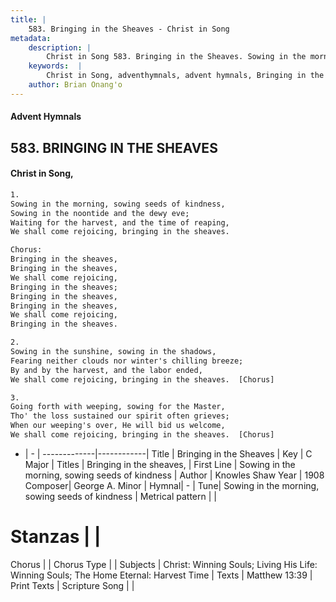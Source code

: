 ```yaml
---
title: |
    583. Bringing in the Sheaves - Christ in Song
metadata:
    description: |
        Christ in Song 583. Bringing in the Sheaves. Sowing in the morning, sowing seeds of kindness, Sowing in the noontide and the dewy eve; Waiting for the harvest, and the time of reaping, We shall come rejoicing, bringing in the sheaves. Chorus: Bringing in the sheaves,  Bringing in the sheaves, We shall come rejoicing,  Bringing in the sheaves; Bringing in the sheaves, Bringing in the sheaves, We shall come rejoicing, Bringing in the sheaves.
    keywords:  |
        Christ in Song, adventhymnals, advent hymnals, Bringing in the Sheaves, Sowing in the morning, sowing seeds of kindness. Bringing in the sheaves, 
    author: Brian Onang'o
---
```


#### Advent Hymnals
## 583. BRINGING IN THE SHEAVES
####  Christ in Song,

```txt
1.
Sowing in the morning, sowing seeds of kindness,
Sowing in the noontide and the dewy eve;
Waiting for the harvest, and the time of reaping,
We shall come rejoicing, bringing in the sheaves.

Chorus:
Bringing in the sheaves, 
Bringing in the sheaves,
We shall come rejoicing, 
Bringing in the sheaves;
Bringing in the sheaves,
Bringing in the sheaves,
We shall come rejoicing,
Bringing in the sheaves.

2.
Sowing in the sunshine, sowing in the shadows,
Fearing neither clouds nor winter's chilling breeze;
By and by the harvest, and the labor ended,
We shall come rejoicing, bringing in the sheaves.  [Chorus]

3.
Going forth with weeping, sowing for the Master,
Tho' the loss sustained our spirit often grieves;
When our weeping's over, He will bid us welcome,
We shall come rejoicing, bringing in the sheaves.  [Chorus]

```

- |   -  |
-------------|------------|
Title | Bringing in the Sheaves |
Key | C Major |
Titles | Bringing in the sheaves,  |
First Line | Sowing in the morning, sowing seeds of kindness |
Author | Knowles Shaw
Year | 1908
Composer| George A. Minor |
Hymnal|  - |
Tune| Sowing in the morning, sowing seeds of kindness |
Metrical pattern | |
# Stanzas |  |
Chorus |  |
Chorus Type |  |
Subjects | Christ: Winning Souls; Living His Life: Winning Souls; The Home Eternal: Harvest Time |
Texts | Matthew 13:39 |
Print Texts | 
Scripture Song |  |
    
